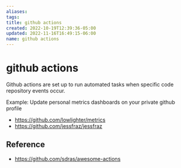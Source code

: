 ```yaml
---
aliases: 
tags: 
title: github actions
created: 2022-10-19T12:39:36-05:00
updated: 2022-11-16T16:49:15-06:00
name: github actions
---
```

# github actions

Github actions are set up to run automated tasks when specific code repository events occur.

Example: Update personal metrics dashboards on your private github profile
- https://github.com/lowlighter/metrics
- https://github.com/jessfraz/jessfraz

## Reference
- https://github.com/sdras/awesome-actions
